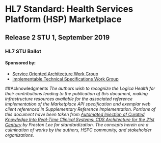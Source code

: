 # HL7 Standard: Health Services Platform (HSP) Marketplace 
## Release 2 STU 1, September 2019
### HL7 STU Ballot

#### Sponsored by:
* [Service Oriented Architecture Work Group](http://www.hl7.org/Special/committees/soa/)
* [Implementable Technical Specifications Work Group](http://www.hl7.org/special/committees/xml/)

##Acknowledgments
*The authors wish to recognize the Logica Health for their contributions leading to the publication of this document, making infrastructure resources available for the associated reference implementation of the Marketplace API specification and exemplar web client referenced in Supplementary Reference Implementation.
Portions of this document have been taken from [Automated Injection of Curated Knowledge Into Real-Time Clinical Systems: CDS Architecture for the 21st Century](https://repository.asu.edu/items/51146) by Preston Lee for standardization. The concepts herein are a culmination of works by the authors, HSPC community, and stakeholder organizations.*
